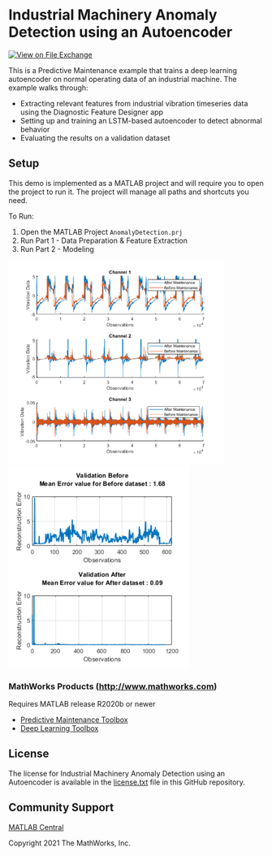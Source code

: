 # Industrial Machinery Anomaly Detection using an Autoencoder
<!-- This is the "Title of the contribution" that was approved during the Community Contribution Review Process --> 

[![View <Industrial Machinery Anomaly Detection using an Autoencoder> on File Exchange](https://www.mathworks.com/matlabcentral/images/matlab-file-exchange.svg)](https://www.mathworks.com/matlabcentral/fileexchange/####-file-exchange-title)  

This is a Predictive Maintenance example that trains a deep learning autoencoder on normal operating data of an industrial machine. The example walks through: 
- Extracting relevant features from industrial vibration timeseries data using the Diagnostic Feature Designer app
- Setting up and training an LSTM-based autoencoder to detect abnormal behavior
- Evaluating the results on a validation dataset

## Setup 
This demo is implemented as a MATLAB project and will require you to open the project to run it. The project will manage all paths and shortcuts you need. 

To Run:
1. Open the MATLAB Project `AnomalyDetection.prj`
2. Run Part 1 - Data Preparation & Feature Extraction
3. Run Part 2 - Modeling

<img src="Images/Data.png" height="400">
<img src="Images/ReconstructionError.PNG" height="400">

### MathWorks Products (http://www.mathworks.com)

Requires MATLAB release R2020b or newer
- [Predictive Maintenance Toolbox](https://www.mathworks.com/help/predmaint/index.html)
- [Deep Learning Toolbox](https://www.mathworks.com/products/deep-learning.html)

## License
The license for Industrial Machinery Anomaly Detection using an Autoencoder is available in the [license.txt](license.txt) file in this GitHub repository.

## Community Support
[MATLAB Central](https://www.mathworks.com/matlabcentral)

Copyright 2021 The MathWorks, Inc.
